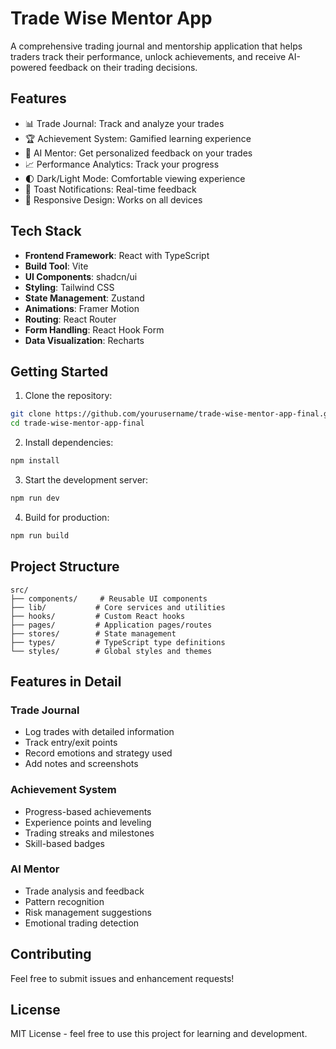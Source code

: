 # Trade Wise Mentor App

A comprehensive trading journal and mentorship application that helps traders track their performance, unlock achievements, and receive AI-powered feedback on their trading decisions.

## Features

- 📊 Trade Journal: Track and analyze your trades
- 🏆 Achievement System: Gamified learning experience
- 🤖 AI Mentor: Get personalized feedback on your trades
- 📈 Performance Analytics: Track your progress
- 🌓 Dark/Light Mode: Comfortable viewing experience
- 🔔 Toast Notifications: Real-time feedback
- 📱 Responsive Design: Works on all devices

## Tech Stack

- **Frontend Framework**: React with TypeScript
- **Build Tool**: Vite
- **UI Components**: shadcn/ui
- **Styling**: Tailwind CSS
- **State Management**: Zustand
- **Animations**: Framer Motion
- **Routing**: React Router
- **Form Handling**: React Hook Form
- **Data Visualization**: Recharts

## Getting Started

1. Clone the repository:
```bash
git clone https://github.com/yourusername/trade-wise-mentor-app-final.git
cd trade-wise-mentor-app-final
```

2. Install dependencies:
```bash
npm install
```

3. Start the development server:
```bash
npm run dev
```

4. Build for production:
```bash
npm run build
```

## Project Structure

```
src/
├── components/     # Reusable UI components
├── lib/           # Core services and utilities
├── hooks/         # Custom React hooks
├── pages/         # Application pages/routes
├── stores/        # State management
├── types/         # TypeScript type definitions
└── styles/        # Global styles and themes
```

## Features in Detail

### Trade Journal
- Log trades with detailed information
- Track entry/exit points
- Record emotions and strategy used
- Add notes and screenshots

### Achievement System
- Progress-based achievements
- Experience points and leveling
- Trading streaks and milestones
- Skill-based badges

### AI Mentor
- Trade analysis and feedback
- Pattern recognition
- Risk management suggestions
- Emotional trading detection

## Contributing

Feel free to submit issues and enhancement requests!

## License

MIT License - feel free to use this project for learning and development.
